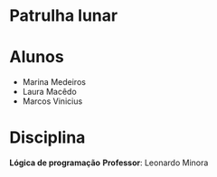 # Patrulha lunar

# Alunos

- Marina Medeiros
- Laura Macêdo
- Marcos Vinicius
                      
# Disciplina

**Lógica de programação**
**Professor**: Leonardo Minora
